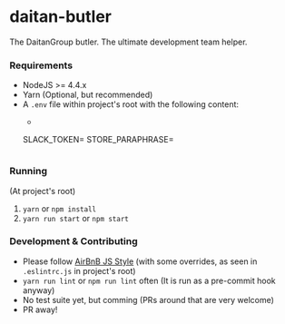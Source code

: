 # daitan-butler
The DaitanGroup butler. The ultimate development team helper.

### Requirements

* NodeJS >= 4.4.x
* Yarn (Optional, but recommended)
* A ```.env``` file within project's root  with the following content:
    - ```sh
    SLACK_TOKEN=<SLACK-BOT-TOKEN>
    STORE_PARAPHRASE=<ANY-ENCRYPTION-PASSWORD>
    ```

### Running

(At project's root)

1. ```yarn``` or ```npm install```
2. ```yarn run start``` or ```npm start```

### Development & Contributing

* Please follow [AirBnB JS Style](https://github.com/airbnb/javascript) (with some overrides, as seen in ```.eslintrc.js``` in project's root)
* ```yarn run lint``` or ```npm run lint``` often (It is run as a pre-commit hook anyway)
* No test suite yet, but comming (PRs around that are very welcome)
* PR away!
